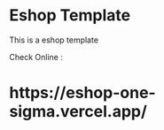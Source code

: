 # Eshop Template
 This is a eshop template

 Check Online : 
 <h1>https://eshop-one-sigma.vercel.app/</h1>
